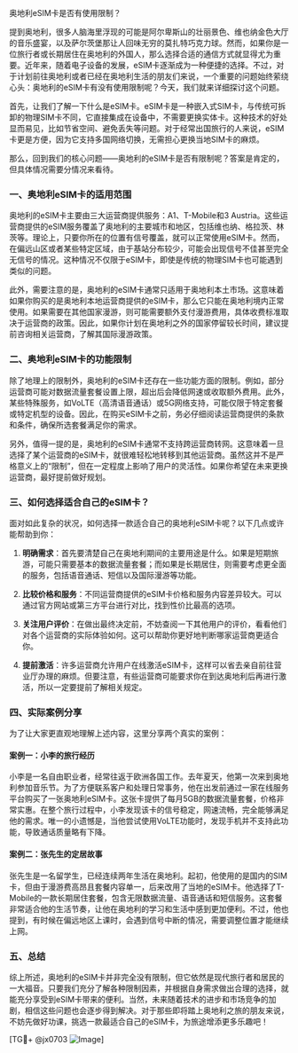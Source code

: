 奥地利eSIM卡是否有使用限制？

提到奥地利，很多人脑海里浮现的可能是阿尔卑斯山的壮丽景色、维也纳金色大厅的音乐盛宴，以及萨尔茨堡那让人回味无穷的莫扎特巧克力球。然而，如果你是一位旅行者或长期居住在奥地利的外国人，那么选择合适的通信方式就显得尤为重要。近年来，随着电子设备的发展，eSIM卡逐渐成为一种便捷的选择。不过，对于计划前往奥地利或者已经在奥地利生活的朋友们来说，一个重要的问题始终萦绕心头：奥地利的eSIM卡有没有使用限制呢？今天，我们就来详细探讨这个问题。

首先，让我们了解一下什么是eSIM卡。eSIM卡是一种嵌入式SIM卡，与传统可拆卸的物理SIM卡不同，它直接集成在设备中，不需要更换实体卡。这种技术的好处显而易见，比如节省空间、避免丢失等问题。对于经常出国旅行的人来说，eSIM卡更是方便，因为它支持多国网络切换，无需担心更换当地SIM卡的麻烦。

那么，回到我们的核心问题——奥地利的eSIM卡是否有限制呢？答案是肯定的，但具体情况需要分情况来看待。

### 一、奥地利eSIM卡的适用范围

奥地利的eSIM卡主要由三大运营商提供服务：A1、T-Mobile和3 Austria。这些运营商提供的eSIM服务覆盖了奥地利的主要城市和地区，包括维也纳、格拉茨、林茨等。理论上，只要你所在的位置有信号覆盖，就可以正常使用eSIM卡。然而，在偏远山区或者某些特定区域，由于基站分布较少，可能会出现信号不佳甚至完全无信号的情况。这种情况不仅限于eSIM卡，即使是传统的物理SIM卡也可能遇到类似的问题。

此外，需要注意的是，奥地利的eSIM卡通常只适用于奥地利本土市场。这意味着如果你购买的是奥地利本地运营商提供的eSIM卡，那么它只能在奥地利境内正常使用。如果需要在其他国家漫游，则可能需要额外支付漫游费用，具体收费标准取决于运营商的政策。因此，如果你计划在奥地利之外的国家停留较长时间，建议提前咨询相关运营商，了解其国际漫游政策。

### 二、奥地利eSIM卡的功能限制

除了地理上的限制外，奥地利的eSIM卡还存在一些功能方面的限制。例如，部分运营商可能对数据流量套餐设置上限，超出后会降低网速或收取额外费用。此外，某些特殊服务，如VoLTE（高清语音通话）或5G网络支持，可能仅限于特定套餐或特定机型的设备。因此，在购买eSIM卡之前，务必仔细阅读运营商提供的条款和条件，确保所选套餐满足你的需求。

另外，值得一提的是，奥地利的eSIM卡通常不支持跨运营商转网。这意味着一旦选择了某个运营商的eSIM卡，就很难轻松地转移到其他运营商。虽然这并不是严格意义上的“限制”，但在一定程度上影响了用户的灵活性。如果你希望在未来更换运营商，最好提前做好规划。

### 三、如何选择适合自己的eSIM卡？

面对如此复杂的状况，如何选择一款适合自己的奥地利eSIM卡呢？以下几点或许能帮助到你：

1. **明确需求**：首先要清楚自己在奥地利期间的主要用途是什么。如果是短期旅游，可能只需要基本的数据流量套餐；而如果是长期居住，则需要考虑更全面的服务，包括语音通话、短信以及国际漫游等功能。

2. **比较价格和服务**：不同运营商提供的eSIM卡价格和服务内容差异较大。可以通过官方网站或第三方平台进行对比，找到性价比最高的选项。

3. **关注用户评价**：在做出最终决定前，不妨查阅一下其他用户的评价，看看他们对各个运营商的实际体验如何。这可以帮助你更好地判断哪家运营商更适合你。

4. **提前激活**：许多运营商允许用户在线激活eSIM卡，这样可以省去亲自前往营业厅办理的麻烦。但要注意，有些运营商可能要求你在到达奥地利后再进行激活，所以一定要提前了解相关规定。

### 四、实际案例分享

为了让大家更直观地理解上述内容，这里分享两个真实的案例：

#### 案例一：小李的旅行经历
小李是一名自由职业者，经常往返于欧洲各国工作。去年夏天，他第一次来到奥地利参加音乐节。为了方便联系客户和处理日常事务，他在出发前通过一家在线服务平台购买了一张奥地利eSIM卡。这张卡提供了每月5GB的数据流量套餐，价格非常实惠。在整个旅行过程中，小李发现该卡的信号稳定，网速流畅，完全能够满足他的需求。唯一的小遗憾是，当他尝试使用VoLTE功能时，发现手机并不支持此功能，导致通话质量略有下降。

#### 案例二：张先生的定居故事
张先生是一名留学生，已经连续两年生活在奥地利。起初，他使用的是国内的SIM卡，但由于漫游费高昂且套餐内容单一，后来改用了当地的eSIM卡。他选择了T-Mobile的一款长期居住套餐，包含无限数据流量、语音通话和短信服务。这套餐非常适合他的生活节奏，让他在奥地利的学习和生活中感到更加便利。不过，他也提到，有时候在偏远地区上课时，会遇到信号中断的情况，需要调整位置才能继续上网。

### 五、总结

综上所述，奥地利的eSIM卡并非完全没有限制，但它依然是现代旅行者和居民的一大福音。只要我们充分了解各种限制因素，并根据自身需求做出合理的选择，就能充分享受到eSIM卡带来的便利。当然，未来随着技术的进步和市场竞争的加剧，相信这些问题也会逐步得到解决。对于那些即将踏上奥地利之旅的朋友来说，不妨先做好功课，挑选一款最适合自己的eSIM卡，为旅途增添更多乐趣吧！

[TG💪+ @jx0703 ![Image](https://github.com/user-attachments/assets/dbca1d08-cadb-493c-b0ec-ad6f7a83f270)]